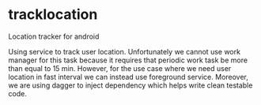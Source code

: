 # tracklocation
Location tracker for android

Using service to track user location. Unfortunately we cannot use work manager for this task because it requires that periodic work
task be more than equal to 15 min. However, for the use case where we need user location in fast interval we can instead use 
foreground service. Moreover, we are using dagger to inject dependency which helps write clean testable code.

